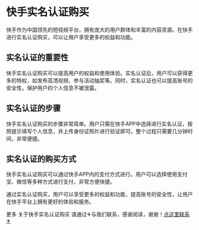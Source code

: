 # 快手实名认证购买

快手作为中国领先的短视频平台，拥有庞大的用户群体和丰富的内容资源。在快手进行实名认证购买，可以让用户享受更多的权益和功能。

## 实名认证的重要性

快手实名认证购买可以提高用户的权益和使用体验。实名认证后，用户可以获得更多的特权，如发布高清视频、参与活动抽奖等。同时，实名认证也可以提高账号的安全性，保护用户的个人信息不被泄露。

## 实名认证的步骤

快手实名认证购买的步骤非常简单。用户只需在快手APP中选择进行实名认证，按照提示填写个人信息，并上传身份证照片进行验证即可。整个过程只需要几分钟时间，非常便捷。

## 实名认证的购买方式

快手实名认证购买可以通过快手APP内的支付方式进行。用户可以选择使用支付宝、微信等多种方式进行支付，非常方便快捷。

通过实名认证购买，用户可以享受更多的权益和功能，提高账号的安全性，让用户在快手平台上拥有更好的体验和服务。

更多 关于快手实名认证购买 请通过✈与我们联系，感谢阅读，谢谢！[点这里联系✈](https://add.k02.cc)